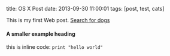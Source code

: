 title: OS X Post
date: 2013-09-30 11:00:01
tags: [post, test, cats]

This is my first Web post.
[Search for dogs](http://www.google.com/search?q=dogs)

#### A smaller example heading

this is inline code: `print "hello world"`